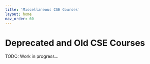 ```yaml
---
title: 'Miscellaneous CSE Courses'
layout: home
nav_order: 60
---
```

# Deprecated and Old CSE Courses

TODO: Work in progress...
